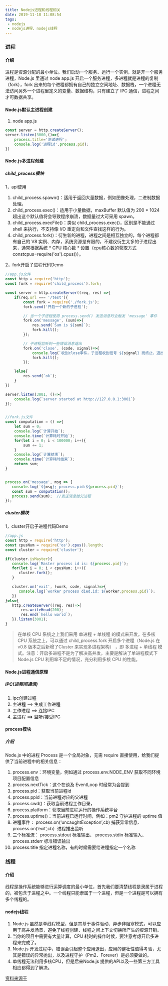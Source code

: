 ```yaml
---
title: Nodejs进程和线程相关
date: 2019-11-18 11:08:54
tags:
 - nodejs
 - nodejs进程、nodejs线程
---
```

### 进程
#### 介绍
进程是资源分配的最小单位。我们启动一个服务、运行一个实例，就是开一个服务进程，Node.js 里通过 node app.js 开启一个服务进程，多进程就是进程的复制（fork），fork 出来的每个进程都拥有自己的独立空间地址、数据栈，一个进程无法访问另外一个进程里定义的变量、数据结构，只有建立了 IPC 通信，进程之间才可数据共享。

#### Node.js默认主进程创建
1. node app.js
```js
const server = http.createServer();
server.listen(3000,()=>{
    process.title='测试进程';
    console.log('进程id',process.pid);
})
```
#### Node.js多进程创建
##### child_process模块
1，api使用
  1. child_process.spawn()：适用于返回大量数据，例如图像处理，二进制数据处理。
  2. child_process.exec()：适用于小量数据，maxBuffer 默认值为 200 * 1024 超出这个默认值将会导致程序崩溃，数据量过大可采用 spawn。
  3. child_process.execFile()：类似 child_process.exec()，区别是不能通过 shell 来执行，不支持像 I/O 重定向和文件查找这样的行为。
  4. child_process.fork()：衍生新的进程，进程之间是相互独立的，每个进程都有自己的 V8 实例、内存，系统资源是有限的，不建议衍生太多的子进程出来，通常根据系统 * CPU 核心数 * 设置（cpu核心数的获取方式 constcpus=require('os').cpus()）。

2，fork开启子进程代码Demo
```js
//app.js文件
const http = require('http');
const fork = require('child_process').fork;

const server = http.createServer((req, res) =>{
    if(req.url === '/test'){
        const fork = require('./fork.js');
        fork.send('开启一个新的子进程');

        // 当一个子进程使用 process.send() 发送消息时会触发 'message' 事件
        fork.on('message', (sum)=>{
            res.send(`Sum is ${sum}`);
            fork.kill();
        });

        // 子进程监听到一些错误消息退出
        fork.on('close', (code, signal)=>{
            console.log(`收到close事件，子进程收到信号 ${signal} 而终止，退出码 ${code}`);
            fork.kill();
        });

    }else{
        res.send(`ok`);
    }
})

server.listen(3001, ()=>{
    console.log(`server started at http://127.0.0.1:3001`)
});


//fork.js文件
const computation = () =>{
    let sum = 0;
    console.log(`计算开始`);
    console.time(`计算耗时开始`);
    for(let i = 0; i < 100000; i++){
        sum += 1;
    }
    console.log(`计算结束`);
    console.time(`计算耗时结束`);
    return sum;
}


process.on('message', msg => {
   console.log(`${msg}; process.pid:${process.pid}`);
   const sum = computation();
   process.send(sum);  //发送消息给父进程
});

```


##### cluster模块
1，cluster开启子进程代码Demo
```js
//app.js
const http = require('http');
const cpusNum = require('os').cpus().length;
const cluster = require('cluster');

if(cluster.isMaster){
   console.log(`Master process id is: ${process.pid}`);
   for(let i = 0; i < cpusNum; i++){
      cluster.fork();
   }

   cluster.on('exit', (work, code, signal)=>{
      console.log(`worker process died,id: ${worker.process.pid}`);
   })
}else{
   http.createServer((req, res)=>{
       res.writeHead(200);
       res.end(`hello world`);
   }).listen(3001);
}

```

> 在单核 CPU 系统之上我们采用 单进程 + 单线程 的模式来开发。在多核 CPU 系统之上，可以通过 child_process.fork 开启多个进程（Node.js 在 v0.8 版本之后新增了Cluster 来实现多进程架构） ，即 多进程 + 单线程 模式。注意：开启多进程不是为了解决高并发，主要是解决了单进程模式下 Node.js CPU 利用率不足的情况，充分利用多核 CPU 的性能。

#### Node.js进程通信原理
##### IPC(进程间通信)
1. ipc创建过程
  1. 主进程  ==> 生成工作进程
  2. 工作进程  ==> 连接IPC   
  3. 主进程  ==> 监听/接受IPC

#### process模块
##### 介绍
Node.js 中的进程 Process 是一个全局对象，无需 require 直接使用，给我们提供了当前进程中的相关信息：
1. process.env：环境变量，例如通过 process.env.NODE_ENV 获取不同环境项目配置信息
1. process.nextTick：这个在谈及 EventLoop 时经常为会提到
1. process.pid：获取当前进程id
1. process.ppid：当前进程对应的父进程
1. process.cwd()：获取当前进程工作目录，
1. process.platform：获取当前进程运行的操作系统平台
1. process.uptime()：当前进程已运行时间，例如：pm2 守护进程的 uptime 值
1. 进程事件： process.on(‘uncaughtException’,cb) 捕获异常信息、 process.on(‘exit’,cb）进程推出监听
1. 三个标准流： process.stdout 标准输出、 process.stdin 标准输入、 process.stderr 标准错误输出
1. process.title 指定进程名称，有的时候需要给进程指定一个名称


### 线程
#### 介绍
线程是操作系统能够进行运算调度的最小单位，首先我们要清楚线程是隶属于进程的，被包含于进程之中。一个线程只能隶属于一个进程，但是一个进程是可以拥有多个线程的。

#### nodejs线程
1. Node.js 虽然是单线程模型，但是其基于事件驱动、异步非阻塞模式，可以应用于高并发场景，避免了线程创建、线程之间上下文切换所产生的资源开销。
2. 当你的项目中需要有大量计算，CPU 耗时的操作时候，要注意考虑开启多进程来完成了。
3. Node.js 开发过程中，错误会引起整个应用退出，应用的健壮性值得考验，尤其是错误的异常抛出，以及进程守护（Pm2、Forever）是必须要做的。
4. 单线程无法利用多核CPU，但是后来Node.js 提供的API以及一些第三方工具相应都得到了解决。


[资料来源于](https://mp.weixin.qq.com/s/VzXnnfn4gCBMd5wea3LRIg)